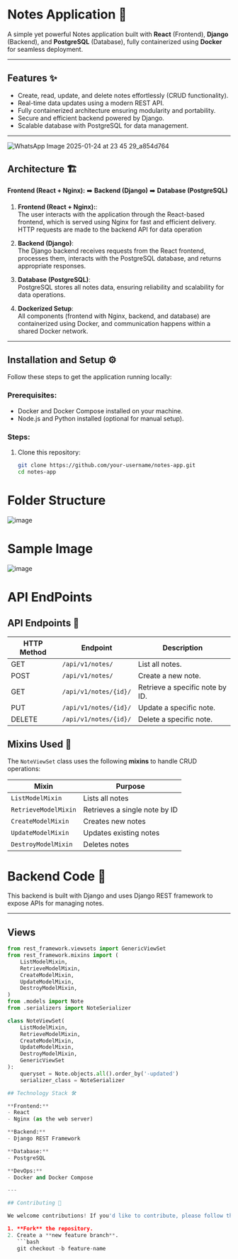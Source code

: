 # Notes Application 📒  

A simple yet powerful Notes application built with **React** (Frontend), **Django** (Backend), and **PostgreSQL** (Database), fully containerized using **Docker** for seamless deployment.

---

## Features ✨

- Create, read, update, and delete notes effortlessly (CRUD functionality).
- Real-time data updates using a modern REST API.
- Fully containerized architecture ensuring modularity and portability.
- Secure and efficient backend powered by Django.
- Scalable database with PostgreSQL for data management.

---

![WhatsApp Image 2025-01-24 at 23 45 29_a854d764](https://github.com/user-attachments/assets/cccf8e01-cee2-441e-a910-a3de784d96cf)


## Architecture 🏗️

**Frontend (React + Nginx):** ➡️ **Backend (Django)** ➡️ **Database (PostgreSQL)**  

1. **Frontend (React + Nginx):**:  
   The user interacts with the application through the React-based frontend, which is served using Nginx for fast and efficient delivery. HTTP requests are made to the backend API for data operation
2. **Backend (Django)**:  
   The Django backend receives requests from the React frontend, processes them, interacts with the PostgreSQL database, and returns appropriate responses.

3. **Database (PostgreSQL)**:  
   PostgreSQL stores all notes data, ensuring reliability and scalability for data operations.

4. **Dockerized Setup**:  
   All components (frontend with Nginx, backend, and database) are containerized using Docker, and communication happens within a shared Docker network.
---

## Installation and Setup ⚙️  

Follow these steps to get the application running locally:

### Prerequisites:
- Docker and Docker Compose installed on your machine.
- Node.js and Python installed (optional for manual setup).

### Steps:

1. Clone this repository:
   ```bash
   git clone https://github.com/your-username/notes-app.git
   cd notes-app
# Folder Structure
![image](https://github.com/user-attachments/assets/66c95c0e-83a9-40f1-a428-4be86d95217d)

# Sample Image
![image](https://github.com/user-attachments/assets/fcb96827-55b8-4437-b93c-f953bbfd5c84)


# API EndPoints

## API Endpoints 📡  

| HTTP Method | Endpoint              | Description                         |
|-------------|-----------------------|-------------------------------------|
| GET         | `/api/v1/notes/`      | List all notes.                     |
| POST        | `/api/v1/notes/`      | Create a new note.                  |
| GET         | `/api/v1/notes/{id}/` | Retrieve a specific note by ID.     |
| PUT         | `/api/v1/notes/{id}/` | Update a specific note.             |
| DELETE      | `/api/v1/notes/{id}/` | Delete a specific note.             |



## Mixins Used 🔗  

The `NoteViewSet` class uses the following **mixins** to handle CRUD operations:

| Mixin                | Purpose                        |
|----------------------|--------------------------------|
| `ListModelMixin`     | Lists all notes               |
| `RetrieveModelMixin` | Retrieves a single note by ID |
| `CreateModelMixin`   | Creates new notes             |
| `UpdateModelMixin`   | Updates existing notes        |
| `DestroyModelMixin`  | Deletes notes                 |


# Backend Code 📂  

This backend is built with Django and uses Django REST framework to expose APIs for managing notes.  

---

## Views  

```python
from rest_framework.viewsets import GenericViewSet
from rest_framework.mixins import (
    ListModelMixin,
    RetrieveModelMixin,
    CreateModelMixin,
    UpdateModelMixin,
    DestroyModelMixin,
)
from .models import Note
from .serializers import NoteSerializer

class NoteViewSet(
    ListModelMixin,
    RetrieveModelMixin,
    CreateModelMixin,
    UpdateModelMixin,
    DestroyModelMixin,
    GenericViewSet
):
    queryset = Note.objects.all().order_by('-updated')
    serializer_class = NoteSerializer

## Technology Stack 🛠️  

**Frontend:**  
- React  
- Nginx (as the web server)  

**Backend:**  
- Django REST Framework  

**Database:**  
- PostgreSQL  

**DevOps:**  
- Docker and Docker Compose  

---

## Contributing 🤝  

We welcome contributions! If you'd like to contribute, please follow these steps:  

1. **Fork** the repository.  
2. Create a **new feature branch**.  
   ```bash
   git checkout -b feature-name

